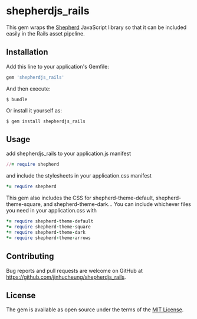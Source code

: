 # shepherdjs_rails

This gem wraps the [Shepherd](https://github.com/shipshapecode/shepherd) JavaScript library so that it can be included easily in the Rails asset pipeline.

## Installation

Add this line to your application's Gemfile:

```ruby
gem 'shepherdjs_rails'
```

And then execute:

    $ bundle

Or install it yourself as:

    $ gem install shepherdjs_rails

## Usage

add shepherdjs_rails to your application.js manifest

```ruby
//= require shepherd
```

and include the stylesheets in your application.css manifest

```ruby
*= require shepherd
```

This gem also includes the CSS for shepherd-theme-default, shepherd-theme-square, and shepherd-theme-dark... You can include whichever files you need in your application.css with

```ruby
*= require shepherd-theme-default
*= require shepherd-theme-square
*= require shepherd-theme-dark
*= require shepherd-theme-arrows
```

## Contributing

Bug reports and pull requests are welcome on GitHub at https://github.com/jinhucheung/shepherdjs_rails.

## License

The gem is available as open source under the terms of the [MIT License](https://opensource.org/licenses/MIT).